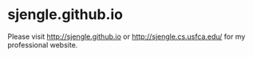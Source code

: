 sjengle.github.io
=================

Please visit http://sjengle.github.io or http://sjengle.cs.usfca.edu/ for my professional website.
